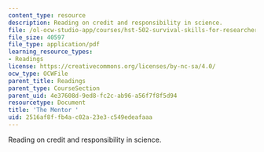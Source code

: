 ```yaml
---
content_type: resource
description: Reading on credit and responsibility in science.
file: /ol-ocw-studio-app/courses/hst-502-survival-skills-for-researchers-the-responsible-conduct-of-research-spring-2003/2516af8ffb4ac02a23e3c549edeafaaa_5athementor.pdf
file_size: 40597
file_type: application/pdf
learning_resource_types:
- Readings
license: https://creativecommons.org/licenses/by-nc-sa/4.0/
ocw_type: OCWFile
parent_title: Readings
parent_type: CourseSection
parent_uid: 4e37608d-9ed8-fc2c-ab96-a56f7f8f5d94
resourcetype: Document
title: 'The Mentor '
uid: 2516af8f-fb4a-c02a-23e3-c549edeafaaa
---
```

Reading on credit and responsibility in science.